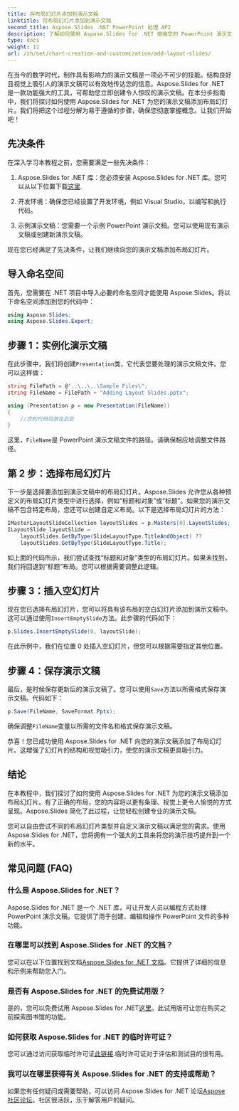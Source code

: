 ```yaml
---
title: 将布局幻灯片添加到演示文稿
linktitle: 将布局幻灯片添加到演示文稿
second_title: Aspose.Slides .NET PowerPoint 处理 API
description: 了解如何使用 Aspose.Slides for .NET 增强您的 PowerPoint 演示文稿。添加布局幻灯片以获得专业效果。
type: docs
weight: 11
url: /zh/net/chart-creation-and-customization/add-layout-slides/
---
```


在当今的数字时代，制作具有影响力的演示文稿是一项必不可少的技能。结构良好且视觉上吸引人的演示文稿可以有效地传达您的信息。Aspose.Slides for .NET 是一款功能强大的工具，可帮助您立即创建令人惊叹的演示文稿。在本分步指南中，我们将探讨如何使用 Aspose.Slides for .NET 为您的演示文稿添加布局幻灯片。我们将把这个过程分解为易于遵循的步骤，确保您彻底掌握概念。让我们开始吧！

## 先决条件

在深入学习本教程之前，您需要满足一些先决条件：

1.  Aspose.Slides for .NET 库：您必须安装 Aspose.Slides for .NET 库。您可以从以下位置下载[这里](https://releases.aspose.com/slides/net/).

2. 开发环境：确保您已经设置了开发环境，例如 Visual Studio，以编写和执行代码。

3. 示例演示文稿：您需要一个示例 PowerPoint 演示文稿。您可以使用现有演示文稿或创建新演示文稿。

现在您已经满足了先决条件，让我们继续向您的演示文稿添加布局幻灯片。

## 导入命名空间

首先，您需要在 .NET 项目中导入必要的命名空间才能使用 Aspose.Slides。将以下命名空间添加到您的代码中：

```csharp
using Aspose.Slides;
using Aspose.Slides.Export;
```

## 步骤 1：实例化演示文稿

在此步骤中，我们将创建`Presentation`类，它代表您要处理的演示文稿文件。您可以这样做：

```csharp
string FilePath = @"..\..\..\Sample Files\";
string FileName = FilePath + "Adding Layout Slides.pptx";

using (Presentation p = new Presentation(FileName))
{
    //您的代码将放在此处
}
```

这里，`FileName`是 PowerPoint 演示文稿文件的路径。请确保相应地调整文件路径。

## 第 2 步：选择布局幻灯片

下一步是选择要添加到演示文稿中的布局幻灯片。Aspose.Slides 允许您从各种预定义的布局幻灯片类型中进行选择，例如“标题和对象”或“标题”。如果您的演示文稿不包含特定布局，您还可以创建自定义布局。以下是选择布局幻灯片的方法：

```csharp
IMasterLayoutSlideCollection layoutSlides = p.Masters[0].LayoutSlides;
ILayoutSlide layoutSlide =
    layoutSlides.GetByType(SlideLayoutType.TitleAndObject) ??
    layoutSlides.GetByType(SlideLayoutType.Title);
```

如上面的代码所示，我们尝试查找“标题和对象”类型的布局幻灯片。如果未找到，我们将回退到“标题”布局。您可以根据需要调整此逻辑。

## 步骤 3：插入空幻灯片

现在您已选择布局幻灯片，您可以将具有该布局的空白幻灯片添加到演示文稿中。这可以通过使用`InsertEmptySlide`方法。此步骤的代码如下：

```csharp
p.Slides.InsertEmptySlide(0, layoutSlide);
```

在此示例中，我们在位置 0 处插入空幻灯片，但您可以根据需要指定其他位置。

## 步骤 4：保存演示文稿

最后，是时候保存更新后的演示文稿了。您可以使用`Save`方法以所需格式保存演示文稿。代码如下：

```csharp
p.Save(FileName, SaveFormat.Pptx);
```

确保调整`FileName`变量以所需的文件名和格式保存演示文稿。

恭喜！您已成功使用 Aspose.Slides for .NET 向您的演示文稿添加了布局幻灯片。这增强了幻灯片的结构和视觉吸引力，使您的演示文稿更具吸引力。

## 结论

在本教程中，我们探讨了如何使用 Aspose.Slides for .NET 为您的演示文稿添加布局幻灯片。有了正确的布局，您的内容将以更有条理、视觉上更令人愉悦的方式呈现。Aspose.Slides 简化了此过程，让您轻松创建专业的演示文稿。

您可以自由尝试不同的布局幻灯片类型并自定义演示文稿以满足您的需求。使用 Aspose.Slides for .NET，您将拥有一个强大的工具来将您的演示技巧提升到一个新的水平。

## 常见问题 (FAQ)

### 什么是 Aspose.Slides for .NET？
Aspose.Slides for .NET 是一个 .NET 库，可让开发人员以编程方式处理 PowerPoint 演示文稿。它提供了用于创建、编辑和操作 PowerPoint 文件的多种功能。

### 在哪里可以找到 Aspose.Slides for .NET 的文档？
您可以在以下位置找到文档[Aspose.Slides for .NET 文档](https://reference.aspose.com/slides/net/)。它提供了详细的信息和示例来帮助您入门。

### 是否有 Aspose.Slides for .NET 的免费试用版？
是的，您可以免费试用 Aspose.Slides for .NET[这里](https://releases.aspose.com/)。此试用版可让您在购买之前探索图书馆的功能。

### 如何获取 Aspose.Slides for .NET 的临时许可证？
您可以通过访问获取临时许可证[此链接](https://purchase.aspose.com/temporary-license/).临时许可证对于评估和测试目的很有用。

### 我可以在哪里获得有关 Aspose.Slides for .NET 的支持或帮助？
如果您有任何疑问或需要帮助，可以访问 Aspose.Slides for .NET 论坛[Aspose 社区论坛](https://forum.aspose.com/)。社区很活跃，乐于解答用户的疑问。
